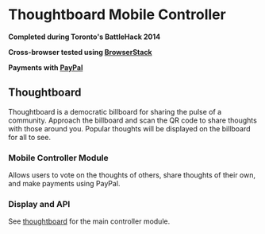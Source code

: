 Thoughtboard Mobile Controller
=====================

**Completed during Toronto's BattleHack 2014**

**Cross-browser tested using [BrowserStack](http://www.browserstack.com/)**

**Payments with [PayPal](https://www.paypal.com/)**

## Thoughtboard
Thoughtboard is a democratic billboard for sharing the pulse of a community. Approach the billboard and scan the QR code to share thoughts with those around you. Popular thoughts will be displayed on the billboard for all to see.

### Mobile Controller Module
Allows users to vote on the thoughts of others, share thoughts of their own, and make payments using PayPal.

### Display and API

See [thoughtboard](https://github.com/Queens-Hacks/thoughtboard) for the main controller module.
